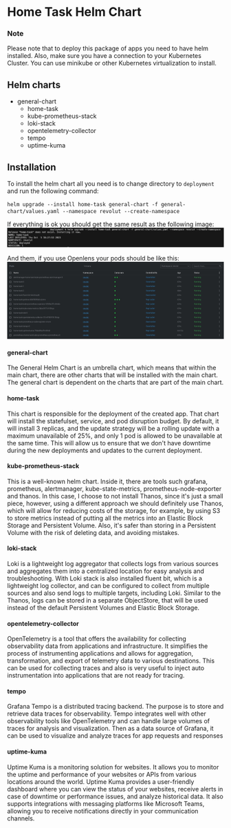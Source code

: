 # Home Task Helm Chart

### Note
Please note that to deploy this package of apps you need to have helm installed.
Also, make sure you have a connection to your Kubernetes Cluster.
You can use minikube or other Kubernetes virtualization to install.

## Helm charts
 - general-chart
    - home-task
    - kube-prometheus-stack
    - loki-stack
    - opentelemetry-collector
    - tempo
    - uptime-kuma

## Installation
To install the helm chart all you need is to change directory to ```deployment``` and run the following command:
```
helm upgrade --install home-task general-chart -f general-chart/values.yaml --namespace revolut --create-namespace
```
If everything is ok you should get the same result as the following image:
 ![Deploy Command Line](../docs/deploy-heml-chart.jpg?raw=true "Deploy Command Line")

 And them, if you use Openlens your pods should be like this:
 ![OpenLens Status](../docs/openlens-heml-chart.jpg?raw=true "OpenLens Status")


#### general-chart
The General Helm Chart is an umbrella chart, which means that within the main chart, there are other charts that will be installed with the main chart.
The general chart is dependent on the charts that are part of the main chart.

#### home-task
This chart is responsible for the deployment of the created app. That chart will install the statefulset, service, and pod disruption budget.
By default, it will install 3 replicas, and the update strategy will be a rolling update with a maximum unavailable of 25%, and only 1 pod is allowed to be unavailable at the same time.
This will allow us to ensure that we don't have downtime during the new deployments and updates to the current deployment.


#### kube-prometheus-stack
This is a well-known helm chart. Inside it, there are tools such grafana, prometheus, alertmanager, kube-state-metrics, prometheus-node-exporter and thanos.
In this case, I choose to not install Thanos, since it's just a small piece, however, using a different approach we should definitely use Thanos, which will allow for reducing costs of the storage, for example, by using S3 to store metrics instead of putting all the metrics into an Elastic Block Storage and Persistent Volume. Also, it's safer than storing in a Persistent Volume with the risk of deleting data, and avoiding mistakes.

#### loki-stack
Loki is a lightweight log aggregator that collects logs from various sources and aggregates them into a centralized location for easy analysis and troubleshooting.
With Loki stack is also installed fluent bit, which is a lightweight log collector, and can be configured to collect from multiple sources and also send logs to multiple targets, including Loki.
Similar to the Thanos, logs can be stored in a separate ObjectStore, that will be used instead of the default Persistent Volumes and Elastic Block Storage.

#### opentelemetry-collector
OpenTelemetry is a tool that offers the availability for collecting observability data from applications and infrastructure. It simplifies the process of instrumenting applications and allows for aggregation, transformation, and export of telemetry data to various destinations.
This can be used for collecting traces and also is very useful to inject auto instrumentation into applications that are not ready for tracing.

#### tempo
Grafana Tempo is a distributed tracing backend. The purpose is to store and retrieve data traces for observability. Tempo integrates well with other observability tools like OpenTelemetry and can handle large volumes of traces for analysis and visualization.
Then as a data source of Grafana, it can be used to visualize and analyze traces for app requests and responses

#### uptime-kuma
Uptime Kuma is a monitoring solution for websites. It allows you to monitor the uptime and performance of your websites or APIs from various locations around the world.
Uptime Kuma provides a user-friendly dashboard where you can view the status of your websites, receive alerts in case of downtime or performance issues, and analyze historical data. It also supports integrations with messaging platforms like Microsoft Teams, allowing you to receive notifications directly in your communication channels.